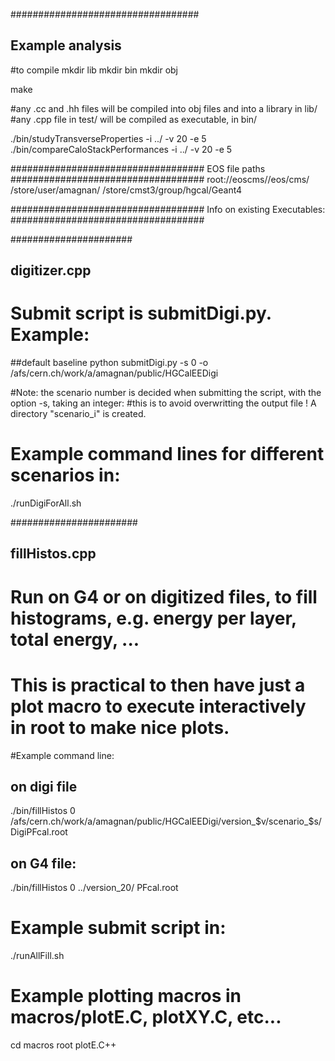 ##################################
## Example analysis

#to compile
mkdir lib
mkdir bin
mkdir obj

make

#any .cc and .hh files will be compiled into obj files and into a library in lib/
#any .cpp file in test/ will be compiled as executable, in bin/

./bin/studyTransverseProperties -i ../ -v 20 -e 5
./bin/compareCaloStackPerformances -i ../ -v 20 -e 5

###################################
EOS file paths
###################################
root://eoscms//eos/cms/
/store/user/amagnan/
/store/cmst3/group/hgcal/Geant4


###################################
Info on existing Executables:
###################################

######################
## digitizer.cpp
# Submit script is submitDigi.py. Example:
##default baseline
python submitDigi.py -s 0 -o /afs/cern.ch/work/a/amagnan/public/HGCalEEDigi

#Note: the scenario number is decided when submitting the script, with the option -s, taking an integer:
#this is to avoid overwritting the output file ! A directory "scenario_i" is created.

# Example command lines for different scenarios in:
./runDigiForAll.sh


#######################
## fillHistos.cpp
# Run on G4 or on digitized files, to fill histograms, e.g. energy per layer, total energy, ...
# This is practical to then have just a plot macro to execute interactively in root to make nice plots.
#Example command line:
## on digi file
./bin/fillHistos 0 /afs/cern.ch/work/a/amagnan/public/HGCalEEDigi/version_$v/scenario_$s/ DigiPFcal.root
## on G4 file:
./bin/fillHistos 0 ../version_20/ PFcal.root

# Example submit script in:
./runAllFill.sh

# Example plotting macros in macros/plotE.C, plotXY.C, etc...
cd macros
root plotE.C++